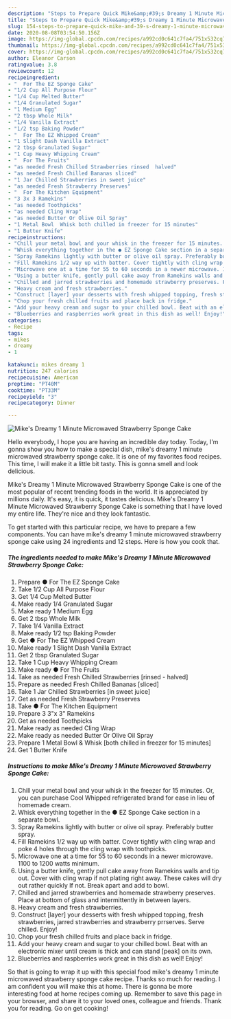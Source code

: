 ```yaml
---
description: "Steps to Prepare Quick Mike&amp;#39;s Dreamy 1 Minute Microwaved Strawberry Sponge Cake"
title: "Steps to Prepare Quick Mike&amp;#39;s Dreamy 1 Minute Microwaved Strawberry Sponge Cake"
slug: 154-steps-to-prepare-quick-mike-and-39-s-dreamy-1-minute-microwaved-strawberry-sponge-cake
date: 2020-08-08T03:54:50.156Z
image: https://img-global.cpcdn.com/recipes/a992cd0c641c7fa4/751x532cq70/mikes-dreamy-1-minute-microwaved-strawberry-sponge-cake-recipe-main-photo.jpg
thumbnail: https://img-global.cpcdn.com/recipes/a992cd0c641c7fa4/751x532cq70/mikes-dreamy-1-minute-microwaved-strawberry-sponge-cake-recipe-main-photo.jpg
cover: https://img-global.cpcdn.com/recipes/a992cd0c641c7fa4/751x532cq70/mikes-dreamy-1-minute-microwaved-strawberry-sponge-cake-recipe-main-photo.jpg
author: Eleanor Carson
ratingvalue: 3.8
reviewcount: 12
recipeingredient:
- "  For The EZ Sponge Cake"
- "1/2 Cup All Purpose Flour"
- "1/4 Cup Melted Butter"
- "1/4 Granulated Sugar"
- "1 Medium Egg"
- "2 tbsp Whole Milk"
- "1/4 Vanilla Extract"
- "1/2 tsp Baking Powder"
- "  For The EZ Whipped Cream"
- "1 Slight Dash Vanilla Extract"
- "2 tbsp Granulated Sugar"
- "1 Cup Heavy Whipping Cream"
- "  For The Fruits"
- "as needed Fresh Chilled Strawberries rinsed  halved"
- "as needed Fresh Chilled Bananas sliced"
- "1 Jar Chilled Strawberries in sweet juice"
- "as needed Fresh Strawberry Preserves"
- "  For The Kitchen Equipment"
- "3 3x 3 Ramekins"
- "as needed Toothpicks"
- "as needed Cling Wrap"
- "as needed Butter Or Olive Oil Spray"
- "1 Metal Bowl  Whisk both chilled in freezer for 15 minutes"
- "1 Butter Knife"
recipeinstructions:
- "Chill your metal bowl and your whisk in the freezer for 15 minutes. Or, you can purchase Cool Whipped refrigerated brand for ease in lieu of homemade cream."
- "Whisk everything together in the ● EZ Sponge Cake section in a separate bowl."
- "Spray Ramekins lightly with butter or olive oil spray. Preferably butter spray."
- "Fill Ramekins 1/2 way up with batter. Cover tightly with cling wrap and poke 4 holes through the cling wrap with toothpicks."
- "Microwave one at a time for 55 to 60 seconds in a newer microwave. 1100 to 1200 watts minimum."
- "Using a butter knife, gently pull cake away from Ramekins walls and tip out. Cover with cling wrap if not plating right away. These cakes will dry out rather quickly If not. Break apart and add to bowl."
- "Chilled and jarred strawberries and homemade strawberry preserves. Place at bottom of glass and intermittently in between layers."
- "Heavy cream and fresh strawberries."
- "Construct [layer] your desserts with fresh whipped topping, fresh strawberries, jarred strawberries and strawberry prrserves. Serve chilled. Enjoy!"
- "Chop your fresh chilled fruits and place back in fridge."
- "Add your heavy cream and sugar to your chilled bowl. Beat with an electronic mixer until cream is thick and can stand [peak] on its own."
- "Blueberries and raspberries work great in this dish as well! Enjoy!"
categories:
- Recipe
tags:
- mikes
- dreamy
- 1

katakunci: mikes dreamy 1 
nutrition: 247 calories
recipecuisine: American
preptime: "PT40M"
cooktime: "PT33M"
recipeyield: "3"
recipecategory: Dinner

---
```



![Mike&#39;s Dreamy 1 Minute Microwaved Strawberry Sponge Cake](https://img-global.cpcdn.com/recipes/a992cd0c641c7fa4/751x532cq70/mikes-dreamy-1-minute-microwaved-strawberry-sponge-cake-recipe-main-photo.jpg)

Hello everybody, I hope you are having an incredible day today. Today, I'm gonna show you how to make a special dish, mike&#39;s dreamy 1 minute microwaved strawberry sponge cake. It is one of my favorites food recipes. This time, I will make it a little bit tasty. This is gonna smell and look delicious.



Mike&#39;s Dreamy 1 Minute Microwaved Strawberry Sponge Cake is one of the most popular of recent trending foods in the world. It is appreciated by millions daily. It's easy, it is quick, it tastes delicious. Mike&#39;s Dreamy 1 Minute Microwaved Strawberry Sponge Cake is something that I have loved my entire life. They're nice and they look fantastic.


To get started with this particular recipe, we have to prepare a few components. You can have mike&#39;s dreamy 1 minute microwaved strawberry sponge cake using 24 ingredients and 12 steps. Here is how you cook that.

<!--inarticleads1-->

##### The ingredients needed to make Mike&#39;s Dreamy 1 Minute Microwaved Strawberry Sponge Cake:

1. Prepare  ● For The EZ Sponge Cake
1. Take 1/2 Cup All Purpose Flour
1. Get 1/4 Cup Melted Butter
1. Make ready 1/4 Granulated Sugar
1. Make ready 1 Medium Egg
1. Get 2 tbsp Whole Milk
1. Take 1/4 Vanilla Extract
1. Make ready 1/2 tsp Baking Powder
1. Get  ● For The EZ Whipped Cream
1. Make ready 1 Slight Dash Vanilla Extract
1. Get 2 tbsp Granulated Sugar
1. Take 1 Cup Heavy Whipping Cream
1. Make ready  ● For The Fruits
1. Take as needed Fresh Chilled Strawberries [rinsed - halved]
1. Prepare as needed Fresh Chilled Bananas [sliced]
1. Take 1 Jar Chilled Strawberries [in sweet juice]
1. Get as needed Fresh Strawberry Preserves
1. Take  ● For The Kitchen Equipment
1. Prepare 3 3&#34;x 3&#34; Ramekins
1. Get as needed Toothpicks
1. Make ready as needed Cling Wrap
1. Make ready as needed Butter Or Olive Oil Spray
1. Prepare 1 Metal Bowl &amp; Whisk [both chilled in freezer for 15 minutes]
1. Get 1 Butter Knife




<!--inarticleads2-->

##### Instructions to make Mike&#39;s Dreamy 1 Minute Microwaved Strawberry Sponge Cake:

1. Chill your metal bowl and your whisk in the freezer for 15 minutes. Or, you can purchase Cool Whipped refrigerated brand for ease in lieu of homemade cream.
1. Whisk everything together in the ● EZ Sponge Cake section in a separate bowl.
1. Spray Ramekins lightly with butter or olive oil spray. Preferably butter spray.
1. Fill Ramekins 1/2 way up with batter. Cover tightly with cling wrap and poke 4 holes through the cling wrap with toothpicks.
1. Microwave one at a time for 55 to 60 seconds in a newer microwave. 1100 to 1200 watts minimum.
1. Using a butter knife, gently pull cake away from Ramekins walls and tip out. Cover with cling wrap if not plating right away. These cakes will dry out rather quickly If not. Break apart and add to bowl.
1. Chilled and jarred strawberries and homemade strawberry preserves. Place at bottom of glass and intermittently in between layers.
1. Heavy cream and fresh strawberries.
1. Construct [layer] your desserts with fresh whipped topping, fresh strawberries, jarred strawberries and strawberry prrserves. Serve chilled. Enjoy!
1. Chop your fresh chilled fruits and place back in fridge.
1. Add your heavy cream and sugar to your chilled bowl. Beat with an electronic mixer until cream is thick and can stand [peak] on its own.
1. Blueberries and raspberries work great in this dish as well! Enjoy!




So that is going to wrap it up with this special food mike&#39;s dreamy 1 minute microwaved strawberry sponge cake recipe. Thanks so much for reading. I am confident you will make this at home. There is gonna be more interesting food at home recipes coming up. Remember to save this page in your browser, and share it to your loved ones, colleague and friends. Thank you for reading. Go on get cooking!
